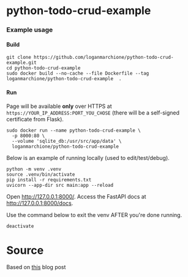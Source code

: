 # python-todo-crud-example

### Example usage

#### Build

```
git clone https://github.com/loganmarchione/python-todo-crud-example.git
cd python-todo-crud-example
sudo docker build --no-cache --file Dockerfile --tag loganmarchione/python-todo-crud-example  .
```

#### Run
Page will be available **only** over HTTPS at `https://YOUR_IP_ADDRESS:PORT_YOU_CHOSE` (there will be a self-signed certificate from Flask).

```
sudo docker run --name python-todo-crud-example \
  -p 8000:80 \
  --volume 'sqlite_db:/usr/src/app/data' \
  loganmarchione/python-todo-crud-example
```

Below is an example of running locally (used to edit/test/debug).
```
python -m venv .venv
source .venv/bin/activate
pip install -r requirements.txt
uvicorn --app-dir src main:app --reload
```

Open http://127.0.0.1:8000/. Access the FastAPI docs at http://127.0.0.1:8000/docs.

Use the command below to exit the venv AFTER you're done running.

```
deactivate
```

# Source

Based on [this](https://www.gormanalysis.com/blog/building-a-simple-crud-application-with-fastapi/#refactoring) blog post
